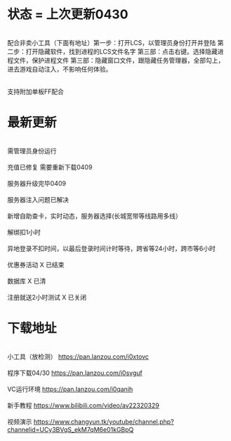 

# 状态 = 上次更新0430

</br> 配合非卖小工具（下面有地址）第一步：打开LCS，以管理员身份打开并登陆
第二步：打开隐藏软件，找到进程的LCS文件名字
第三部：点击右键。选择隐藏进程文件，保护进程文件
第三部：隐藏窗口文件，跟隐藏任务管理器，全部勾上，进去游戏自动注入，不影响任何体验。</br>

</br> 支持附加单板FF配合 </br>

# 最新更新
 
</br> 需管理员身份运行</br>
</br> 充值已修复 需要重新下载0409</br>
</br> 服务器升级完毕0409</br>
</br> 服务器注入问题已解决</br>
</br> 新增自助查卡，实时动态，服务器选择(长城宽带等线路用多线）</br>
</br> 解绑扣1小时</br>
</br> 异地登录不扣时间，以最后登录时间计时等待，跨省等24小时，跨市等6小时</br> 
</br> 优惠券活动 X 已结束</br>
</br> 数据库 X 已清</br>
</br> 注册就送2小时测试 X 已关闭</br>


# 下载地址 

</br>小工具（放检测） https://pan.lanzou.com/i0xtovc</br>
</br>程序下载04/30 https://pan.lanzou.com/i0svguf</br>
</br>VC运行环境 https://pan.lanzou.com/i0qanih</br>
</br> 新手教程 https://www.bilibili.com/video/av22320329 </br>
</br> 视频演示 https://www.changyun.tk/youtube/channel.php?channelid=UCy3BVqS_ekM7qM6e01kGBpQ</br>
 
